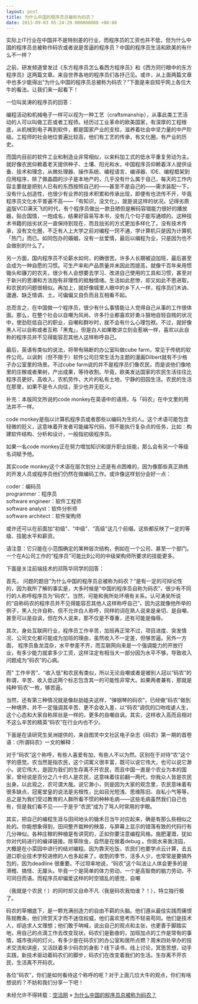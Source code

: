 ```yaml
---
layout: post
title: 为什么中国的程序员总被称为码农？
date: 2013-09-03 05:24:29.000000000 +08:00
---
```


实际上IT行业在中国并不是特别差的行业，而程序员的工资也并不低，但为什么中国的程序员总被称作码农或者说是苦逼的程序员？中国的程序员生活和欧美的有什么不一样？

之前，研发频道曾发过《东方程序员怎么看西方程序员》和《西方同行眼中的东方程序员》这两篇文章。来自世界各地的程序员们各抒己见。或许，从上面两篇文章中也多少能得出“为什么中国的程序员总被称为码农？”下面是来自知乎网上各位大牛的看法。让我们来一起看下！

一位叫吴涛的程序员的回答：

编程活动和机械电子一样可以视为一种工艺（craftsmanship），从事此类工艺活动的人可以叫做工匠或者工程师。经历过工业革命的欧美国家，有深厚的工程根底，从机械到电子再到软件，都是国家产业的支柱，滋养着社会中坚力量的中产阶级。工程师的社会地位普遍比较高，他们有工艺的传承，有文化圈，有产业的历史。

而国内目前的软件工业和制造业非常相似，以来料加工式的低水平重复劳动为主。就好像农民仰赖着老天提供种子、土壤、阳光和水，中国程序员仰赖着洋人提供设备、技术和理念，从微处理器、操作系统、编程语言、编译器、IDE、编程框架到应用程序，除了做晶圆的沙子是本地产的，几乎没有什么属于自己，每天的工作内容主要就是把别人已有的东西按照自己的——甚至不是自己的——需求装配一下，没有什么创造性，也很少有业界的技术积累和传承出现，即便有也流传不开，毕竟程序员文化水平普遍不高——「有知识，没文化」，就是说这样的状况。记得劣质盗版VCD满天飞的时代，有个程序员做出一款丑陋但是解码容错能力很好的播放器，贴合国情，一炮成名，结果好容易写本书，没有几个句子能写通顺的。这种技术书籍的拙劣状况一直保持到现在，而且拙劣的方式更加多样化了。没有技术传承，没有文化圈，不乏有人上大学之前对编程一窍不通，学计算机只是因为计算机「热门」而已。如同包办的婚姻，没有一丝爱情，最后以编程为业，只是因为也不会做别的什么了。

另一方面，国内程序员不论薪水如何，的确很苦。许多人长期被迫加班，最后甚至会成为一种自愿的习惯。可生产率和产品质量并未因此而提高，就像千百年来用惯锄头和镰刀的农夫，很少有人会想要去学习、改进自己使用的工具和习惯，甚至对于新兴的思潮和方法抱有非理性的抵触情绪。生活如此悲惨，却又如此不思进取，和农民的问题很相似。再加上，就好像城里人眼中的乡下人一样，程序员们木讷、邋遢、缺乏情调、土。可偏偏又自负而且互相看不起。

总而言之，在中国做一个程序员，很少有什么事情能让人觉得自己从事的工作很体面。那么，在整个社会以自嘲为风尚、许多行业都喜欢好勇斗狠地自轻自贱的状况中，使劲贬低自己的职业，自嘲和群吵时，就不会有什么心理包袱。不过，就好像黑人可以自称或者互称「黑鬼」，但是白人如果敢讲立刻会惹祸一样，喜欢以此自称的程序员并不见得能容忍其他人这样称呼自己。

最后，英语有类似的说法，将带有隔断的办公室叫做cube farm，常见于传统的软件公司。以讽刺（但不限于）软件公司日常生活为主题的漫画Dilbert就有不少格子办公室里的场景。不过cube farm说的并不是程序员们像农民，而是说他们像地里的庄稼或者果树，产出成果，等待收割。毕竟，欧美发达国家的农民生活往往比程序员更好。高收入，农机劳作，大片的私有土地，宁静的田园生活。农民的生活在那里，如果不是令人向往，至少也并无贬义。

补充：本版同文所说的code monkey在英语中的语用，与「码农」在中文里的用法并不一样。

code monkey是指以计算机程序员或者那些以编码为生的人。这个术语可能包含轻微的贬义，这意味着开发者可能编写代码，但不能执行复杂点的任务，比如：构建软件结构、分析和设计，一般指初级程序员。

如果一名code monkey正在努力增加知识和提升职业技能，那么会有另一个等级名词赋予他。

其实code monkey这个术语在层次划分上还是有点困难的，因为像那些真正熟练的开发人员或程序员他们仍然在做编码工作。或许像这样划分会好一点：

 coder：编码员  
 programmer：程序员  
 software engineer：软件工程师  
 software analyst：软件分析师  
 software architect：软件架构师

或许还可以在前面加“初级”、“中级”、“高级”这几个前缀。这些都反映了一定的等级、技能水平和薪资。

请注意：它只能在小范围确定的某种层次结构，例如在一个公司、甚至一个部门。一个在A公司工作的“程序员”可能比B公司的中级架构师所要求的技能更多。

下面是关注前端技术的邓陈华同学的回答：

首先， 问题的题目”为什么中国的程序员总被称为码农？“是有一定的可辩论性的，因为我所了解的事实是，大多时候是“中国的程序员自称为码农”，很少有不同行的人称呼程序员为“码农”。当然，可能和我所处环境有关系。认可涛吴所说的“自称码农的程序员并不见得能容忍其他人这样称呼自己”，因为这就像他所举的例子，黑人允许自称，但不允许白人称呼，同样的词在熟人说来是亲切、是自嘲、甚至可以是自讽，但在外人说来，那不仅是不尊重，还有可能是侮辱。

其次，身处互联网行业，程序员工作辛苦，加班再正常不过，项目进度、突发情况、公司文化都可能成为加班的理由，虽然收入不一定差，但够苦逼。另外一方面， 程序员鱼龙混杂，水平参差不齐，而互联网向来是一个强调能力的开放行业，有多少能力就拿多少工资，这样注定有相当大一部分因为水平不够，导致收入问题成为“码农”的心病。

而“ 工作辛苦”、“收入低”和农民有类似，所以无论自嘲或者是被别人冠以“码农”的称谓，辛苦、收入低这两个标志包含其一的可能性非常大。如果两者兼有，那就是纯种‘码农’一枚，够苦逼。

当然，还有第三种情况就是像赵劼姐夫这样，“弹钢琴的码农”，已经做“码农”做到一种境界，并不一定强调其辛苦、更不会收入差，以“码农”调侃的口吻戏谑人生，这个心态和大家自称屌丝是一样的，更多的自嘲自讽。其实，这样收入高而且相对不这么辛苦的精英“码农”在行业内也不少。

下面是在读研究生吴洲提供的，来自图灵中文社区电子杂志《码农》第一期的首卷语：《所谓码农》一文的解释：

对于“码农”这个称呼，有些人喜爱有加，有些人不以为然。区别在于对待“农”这个字的感觉。农当然是指农民，这个词寓义很丰富，既可以说它伟大，也可以说它渺小。说它伟大，是因为我们的生存离不开农民，而且中国一直是个农业为本的国家，曾经说是百分之八十的人是农民，这意味着往前翻⼀两代，你我众人皆是农民出身。以此观之，农可谓大哉。说它渺小，则是因为大家的观念里，农民意味着有很多缺点，冠冕堂皇的说法是劣根性，比如目光短浅、思维陈旧、自私小气等等，总之是为我们受过教育的人群所看不惯的种种毛病——这些毛病虽然我们自己也有，但是我们看不见——于是乎“农民”成为了骂人时常用的字眼。

其实，把自己的编程生涯与田间地头的锄禾日当午对应起来，确是有那么些相似之处的。你能想象得到，田间整齐栽种的秧苗，与屏幕上显示的错落有致的代码行有几分神似。各种庄稼的种植是有讲究的，正如你要注意编程风格。施肥灌溉，犹如你对代码进行的编译链接。除草除虫，自然是在做着debug 。你挑水来我浇园，大概是在小菜园中进行的结对编程。因为靠天吃饭，农民们也要学点云计算，去五道口职业技术学校进修的人也多起来了。收割的季节，活多人少，也常常是要搞外包的，因为deadline 很重要。不过坦率地说，“码农”这个叫法让人体会更多的是滑稽、搞怪、无厘头。毕竟一个是简单的体力劳动，一个是高智商的脑力劳动，不可同日而语。而程序员却偏爱这样的时空错乱的感觉，自嘲

（我就是个农民！）的同时却又自命不凡（我是码农我怕谁？！），特立独行极了。

码农的草帽底下，是一颗充满创造力的自由不羁的头脑。他们遵从最佳实践而痛恨陈规教条，他们欣赏天才而不迷信权威，他们喜欢思考而不轻易苟同。他们是技术人，却追求人文理想；他们敢于呐喊，说出自己的观点和主张，也更善于脚踏实地，用自己的点滴工作去改变现状。码农们是勤奋的，加班加点的工作是常有的事情，城市夜间的灯火，有多少是在码农们的办公室和居所点燃？周末四处举办的技术交流和讲座，又活跃着多少码农的身影？线下读书，线上讨论，冥思苦想，动手实践，新技术驱动着码农们的脚步，码农们在改变着我们的生活。生存离不开农民，生活离不开码农。

各位“码农”，你们是如何看待这个称呼的呢？对于上面几位大牛的观点，你们有啥想说的？不妨和我们分享一下吧！

未经允许不得转载：[空洽网](http://kongqia.com) » [为什么中国的程序员总被称为码农？](http://kongqia.com/17864.html)


